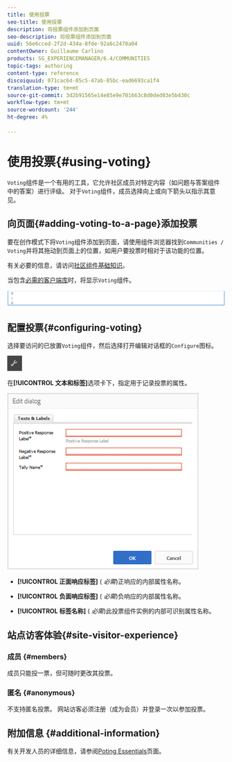 ```yaml
---
title: 使用投票
seo-title: 使用投票
description: 将投票组件添加到页面
seo-description: 将投票组件添加到页面
uuid: 56e6cced-2f2d-434a-8fde-92a6c2478a04
contentOwner: Guillaume Carlino
products: SG_EXPERIENCEMANAGER/6.4/COMMUNITIES
topic-tags: authoring
content-type: reference
discoiquuid: 071cac6d-05c5-47ab-85bc-ead6693ca1f4
translation-type: tm+mt
source-git-commit: 3d2b91565e14e85e9e701663c8d0ded03e5b430c
workflow-type: tm+mt
source-wordcount: '244'
ht-degree: 4%

---
```



# 使用投票{#using-voting}

`Voting`组件是一个有用的工具，它允许社区成员对特定内容（如问题与答案组件中的答案）进行评级。 对于`Voting`组件，成员选择向上或向下箭头以指示其意见。

## 向页面{#adding-voting-to-a-page}添加投票

要在创作模式下将`Voting`组件添加到页面，请使用组件浏览器找到`Communities / Voting`并将其拖动到页面上的位置，如用户要投票时相对于该功能的位置。

有关必要的信息，请访问[社区组件基础知识](basics.md)。

当包含[必需的客户端库](essentials-voting.md#essentials-for-client-side)时，将显示`Voting`组件。

![chlimage_1-307](assets/chlimage_1-307.png)

## 配置投票{#configuring-voting}

选择要访问的已放置`Voting`组件，然后选择打开编辑对话框的`Configure`图标。

![chlimage_1-308](assets/chlimage_1-308.png)

在&#x200B;**[!UICONTROL 文本和标签]**&#x200B;选项卡下，指定用于记录投票的属性。

![chlimage_1-309](assets/chlimage_1-309.png)

* **[!UICONTROL 正面响应标签]**
(
*必需*)正响应的内部属性名称。

* **[!UICONTROL 负面响应标签]**
(
*必需*)负响应的内部属性名称。

* **[!UICONTROL 标签名称]**
(
*必需*)此投票组件实例的内部可识别属性名称。

## 站点访客体验{#site-visitor-experience}

### 成员 {#members}

成员只能投一票，但可随时更改其投票。

### 匿名 {#anonymous}

不支持匿名投票。 网站访客必须注册（成为会员）并登录一次以参加投票。

## 附加信息 {#additional-information}

有关开发人员的详细信息，请参阅[Poting Essentials](essentials-voting.md)页面。
